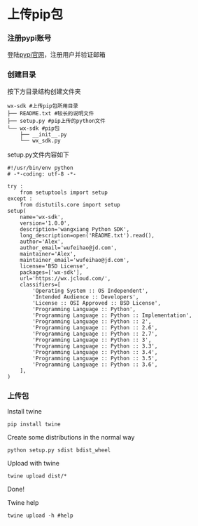 # 上传pip包
### 注册pypi账号
登陆[pypi官网](https://pypi.python.org/pypi)，注册用户并验证邮箱

### 创建目录
按下方目录结构创建文件夹

```
wx-sdk #上传pip包所用目录
├── README.txt #较长的说明文件
├── setup.py #pip上传的python文件
└── wx-sdk #pip包
    ├── __init__.py
    └── wx_sdk.py
```

setup.py文件内容如下

```
#!/usr/bin/env python
# -*-coding: utf-8 -*-

try :
    from setuptools import setup
except :
    from distutils.core import setup
setup(
    name='wx-sdk',
    version='1.0.0',
    description='wangxiang Python SDK',
    long_description=open('README.txt').read(),
    author='Alex',
    author_email='wufeihao@jd.com',
    maintainer='Alex',
    maintainer_email='wufeihao@jd.com',
    license='BSD License',
    packages=['wx-sdk'],
    url='https://wx.jcloud.com/',
    classifiers=[
        'Operating System :: OS Independent',
        'Intended Audience :: Developers',
        'License :: OSI Approved :: BSD License',
        'Programming Language :: Python',
        'Programming Language :: Python :: Implementation',
        'Programming Language :: Python :: 2',
        'Programming Language :: Python :: 2.6',
        'Programming Language :: Python :: 2.7',
        'Programming Language :: Python :: 3',
        'Programming Language :: Python :: 3.3',
        'Programming Language :: Python :: 3.4',
        'Programming Language :: Python :: 3.5',
        'Programming Language :: Python :: 3.6',
    ],
)
```

### 上传包
Install twine

```
pip install twine
```
Create some distributions in the normal way

```
python setup.py sdist bdist_wheel
```
Upload with twine

```
twine upload dist/*
```
Done!

Twine help

```
twine upload -h #help
```